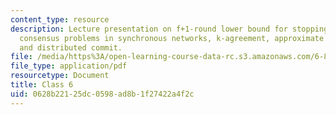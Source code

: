 ```yaml
---
content_type: resource
description: Lecture presentation on f+1-round lower bound for stopping agreement,
  consensus problems in synchronous networks, k-agreement, approximate agreement,
  and distributed commit.
file: /media/https%3A/open-learning-course-data-rc.s3.amazonaws.com/6-852j-distributed-algorithms-fall-2009/0628b22125dc0598ad8b1f27422a4f2c_MIT6_852JF09_lec06.pdf
file_type: application/pdf
resourcetype: Document
title: Class 6
uid: 0628b221-25dc-0598-ad8b-1f27422a4f2c
---
```

